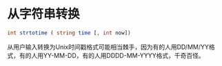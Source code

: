 # 从字符串转换

```php
int strtotime ( string time [, int now])
```

从用户输入转换为Unix时间戳格式可能相当棘手，因为有的人用DD/MM/YY格式，有的人用YY-MM-DD，有的人用DDDD-MM-YYYY格式，千奇百怪。
